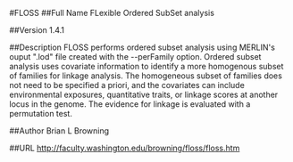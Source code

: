#FLOSS
##Full Name
FLexible Ordered SubSet analysis

##Version
1.4.1

##Description
FLOSS performs ordered subset analysis using MERLIN's ouput ".lod" file created with the --perFamily option. Ordered subset analysis uses covariate information to identify a more homogenous subset of families for linkage analysis. The homogeneous subset of families does not need to be specified a priori, and the covariates can include environmental exposures, quantitative traits, or linkage scores at another locus in the genome. The evidence for linkage is evaluated with a permutation test.

##Author
Brian L Browning

##URL
http://faculty.washington.edu/browning/floss/floss.htm


